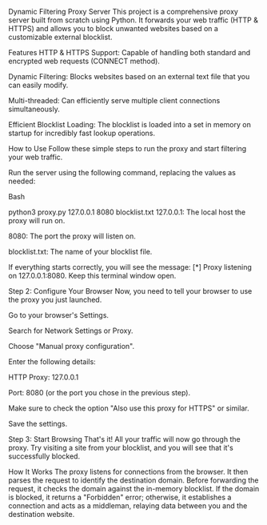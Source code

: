 Dynamic Filtering Proxy Server
This project is a comprehensive proxy server built from scratch using Python. It forwards your web traffic (HTTP & HTTPS) and allows you to block unwanted websites based on a customizable external blocklist.

Features
HTTP & HTTPS Support: Capable of handling both standard and encrypted web requests (CONNECT method).

Dynamic Filtering: Blocks websites based on an external text file that you can easily modify.

Multi-threaded: Can efficiently serve multiple client connections simultaneously.

Efficient Blocklist Loading: The blocklist is loaded into a set in memory on startup for incredibly fast lookup operations.

 How to Use
Follow these simple steps to run the proxy and start filtering your web traffic.



Run the server using the following command, replacing the values as needed:

Bash

python3 proxy.py 127.0.0.1 8080 blocklist.txt
127.0.0.1: The local host the proxy will run on.

8080: The port the proxy will listen on.

blocklist.txt: The name of your blocklist file.

If everything starts correctly, you will see the message: [*] Proxy listening on 127.0.0.1:8080. Keep this terminal window open.

Step 2: Configure Your Browser
Now, you need to tell your browser to use the proxy you just launched.

Go to your browser's Settings.

Search for Network Settings or Proxy.

Choose "Manual proxy configuration".

Enter the following details:

HTTP Proxy: 127.0.0.1

Port: 8080 (or the port you chose in the previous step).

Make sure to check the option "Also use this proxy for HTTPS" or similar.

Save the settings.

Step 3: Start Browsing
That's it! All your traffic will now go through the proxy. Try visiting a site from your blocklist, and you will see that it's successfully blocked.

How It Works
The proxy listens for connections from the browser. It then parses the request to identify the destination domain. Before forwarding the request, it checks the domain against the in-memory blocklist. If the domain is blocked, it returns a "Forbidden" error; otherwise, it establishes a connection and acts as a middleman, relaying data between you and the destination website.

